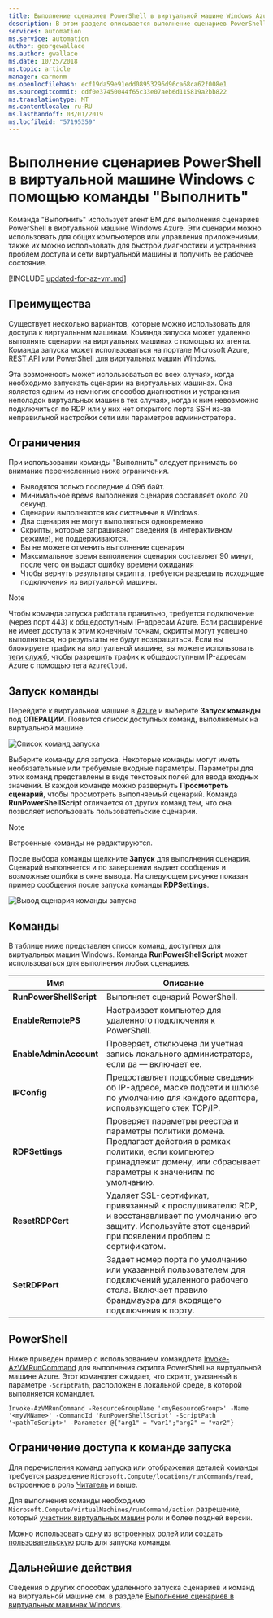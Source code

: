 ```yaml
---
title: Выполнение сценариев PowerShell в виртуальной машине Windows Azure
description: В этом разделе описывается выполнение сценариев PowerShell в виртуальной машине Windows Azure с помощью команды "Выполнить"
services: automation
ms.service: automation
author: georgewallace
ms.author: gwallace
ms.date: 10/25/2018
ms.topic: article
manager: carmonm
ms.openlocfilehash: ecf19da59e91edd08953296d96ca68ca62f008e1
ms.sourcegitcommit: cdf0e37450044f65c33e07aeb6d115819a2bb822
ms.translationtype: MT
ms.contentlocale: ru-RU
ms.lasthandoff: 03/01/2019
ms.locfileid: "57195359"
---
```

# <a name="run-powershell-scripts-in-your-windows-vm-with-run-command"></a>Выполнение сценариев PowerShell в виртуальной машине Windows с помощью команды "Выполнить"

Команда "Выполнить" использует агент ВМ для выполнения сценариев PowerShell в виртуальной машине Windows Azure. Эти сценарии можно использовать для общих компьютеров или управления приложениями, также их можно использовать для быстрой диагностики и устранения проблем доступа и сети виртуальной машины и получить ее рабочее состояние.

[!INCLUDE [updated-for-az-vm.md](../../../includes/updated-for-az-vm.md)]

## <a name="benefits"></a>Преимущества

Существует несколько вариантов, которые можно использовать для доступа к виртуальным машинам. Команда запуска может удаленно выполнять сценарии на виртуальных машинах с помощью их агента. Команда запуска может использоваться на портале Microsoft Azure, [REST API](/rest/api/compute/virtual%20machines%20run%20commands/runcommand) или [PowerShell](https://docs.microsoft.com/powershell/module/az.compute/invoke-azvmruncommand) для виртуальных машин Windows.

Эта возможность может использоваться во всех случаях, когда необходимо запускать сценарии на виртуальных машинах. Она является одним из немногих способов диагностики и устранения неполадок виртуальных машин в тех случаях, когда к ним невозможно подключиться по RDP или у них нет открытого порта SSH из-за неправильной настройки сети или параметров администратора.

## <a name="restrictions"></a>Ограничения

При использовании команды "Выполнить" следует принимать во внимание перечисленные ниже ограничения.

* Выводятся только последние 4 096 байт.
* Минимальное время выполнения сценария составляет около 20 секунд.
* Сценарии выполняются как системные в Windows.
* Два сценария не могут выполняться одновременно
* Скрипты, которые запрашивают сведения (в интерактивном режиме), не поддерживаются.
* Вы не можете отменить выполнение сценария
* Максимальное время выполнения сценария составляет 90 минут, после чего он выдаст ошибку времени ожидания
* Чтобы вернуть результаты скрипта, требуется разрешить исходящие подключения из виртуальной машины.

> [!NOTE]
> Чтобы команда запуска работала правильно, требуется подключение (через порт 443) к общедоступным IP-адресам Azure. Если расширение не имеет доступа к этим конечным точкам, скрипты могут успешно выполняться, но результаты не будут возвращаться. Если вы блокируете трафик на виртуальной машине, вы можете использовать [теги служб](../../virtual-network/security-overview.md#service-tags), чтобы разрешить трафик к общедоступным IP-адресам Azure с помощью тега `AzureCloud`.

## <a name="run-a-command"></a>Запуск команды

Перейдите к виртуальной машине в [Azure](https://portal.azure.com) и выберите **Запуск команды** под **ОПЕРАЦИИ**. Появится список доступных команд, выполняемых на виртуальной машине.

![Список команд запуска](./media/run-command/run-command-list.png)

Выберите команду для запуска. Некоторые команды могут иметь необязательные или требуемые входные параметры. Параметры для этих команд представлены в виде текстовых полей для ввода входных значений. В каждой команде можно развернуть **Просмотреть сценарий**, чтобы просмотреть выполняемый сценарий. Команда **RunPowerShellScript** отличается от других команд тем, что она позволяет использовать пользовательские сценарии.

> [!NOTE]
> Встроенные команды не редактируются.

После выбора команды щелкните **Запуск** для выполнения сценария. Сценарий выполняется и по завершении выдает сообщения и возможные ошибки в окне вывода. На следующем рисунке показан пример сообщения после запуска команды **RDPSettings**.

![Вывод сценария команды запуска](./media/run-command/run-command-script-output.png)

## <a name="commands"></a>Команды

В таблице ниже представлен список команд, доступных для виртуальных машин Windows. Команда **RunPowerShellScript** может использоваться для выполнения любых сценариев.

|**Имя**|**Описание**|
|---|---|
|**RunPowerShellScript**|Выполняет сценарий PowerShell.|
|**EnableRemotePS**|Настраивает компьютер для удаленного подключения к PowerShell.|
|**EnableAdminAccount**|Проверяет, отключена ли учетная запись локального администратора, если да — включает ее.|
|**IPConfig**| Предоставляет подробные сведения об IP-адресе, маске подсети и шлюзе по умолчанию для каждого адаптера, использующего стек TCP/IP.|
|**RDPSettings**|Проверяет параметры реестра и параметры политики домена. Предлагает действия в рамках политики, если компьютер принадлежит домену, или сбрасывает параметры к значениям по умолчанию.|
|**ResetRDPCert**|Удаляет SSL-сертификат, привязанный к прослушивателю RDP, и восстанавливает по умолчанию его защиту. Используйте этот сценарий при появлении проблем с сертификатом.|
|**SetRDPPort**|Задает номер порта по умолчанию или указанный пользователем для подключений удаленного рабочего стола. Включает правило брандмауэра для входящего подключения к порту.|

## <a name="powershell"></a>PowerShell

Ниже приведен пример с использованием командлета [Invoke-AzVMRunCommand](https://docs.microsoft.com/powershell/module/az.compute/invoke-azvmruncommand) для выполнения скрипта PowerShell на виртуальной машине Azure. Этот командлет ожидает, что скрипт, указанный в параметре `-ScriptPath`, расположен в локальной среде, в которой выполняется командлет.


```azurepowershell-interactive
Invoke-AzVMRunCommand -ResourceGroupName '<myResourceGroup>' -Name '<myVMName>' -CommandId 'RunPowerShellScript' -ScriptPath '<pathToScript>' -Parameter @{"arg1" = "var1";"arg2" = "var2"}
```

## <a name="limiting-access-to-run-command"></a>Ограничение доступа к команде запуска

Для перечисления команд запуска или отображения деталей команды требуется разрешение `Microsoft.Compute/locations/runCommands/read`, встроенное в роль [Читатель](../../role-based-access-control/built-in-roles.md#reader) и выше.

Для выполнения команды необходимо `Microsoft.Compute/virtualMachines/runCommand/action` разрешение, который [участник виртуальных машин](../../role-based-access-control/built-in-roles.md#virtual-machine-contributor) роли и более поздней версии.

Можно использовать одну из [встроенных](../../role-based-access-control/built-in-roles.md) ролей или создать [пользовательскую](../../role-based-access-control/custom-roles.md) роль для запуска команды.

## <a name="next-steps"></a>Дальнейшие действия

Сведения о других способах удаленного запуска сценариев и команд на виртуальной машине см. в разделе [Выполнение сценариев в виртуальных машинах Windows](run-scripts-in-vm.md).
